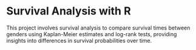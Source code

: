 # Survival Analysis with R
 This project involves survival analysis to compare survival times between genders using Kaplan-Meier estimates and log-rank tests, providing insights into differences in survival probabilities over time.
